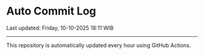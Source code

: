 # Auto Commit Log

Last updated: Friday, 10-10-2025 18:11 WIB

---

This repository is automatically updated every hour using GitHub Actions.
